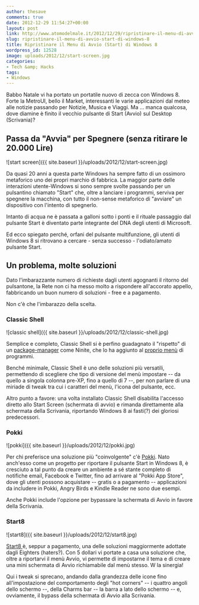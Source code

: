 ```yaml
---
author: thesave
comments: true
date: 2012-12-29 11:54:27+00:00
layout: post
link: http://www.atomodelmale.it/2012/12/29/ripristinare-il-menu-di-avvio-start-di-windows-8/
slug: ripristinare-il-menu-di-avvio-start-di-windows-8
title: Ripristinare il Menu di Avvio (Start) di Windows 8
wordpress_id: 12528
image: uploads/2012/12/start-screen.jpg
categories:
- Tech &amp; Hacks
tags:
- Windows
---
```


Babbo Natale vi ha portato un portatile nuovo di zecca con Windows 8. Forte la MetroUI, bello il Market, interessanti le varie applicazioni dal meteo alle notizie passando per Notizie, Musica e Viaggi. Ma ... manca qualcosa, dove diamine è finito il vecchio pulsante di Start (Avvio) sul Desktop (Scrivania)?

## Passa da "Avvia" per Spegnere (senza ritirare le 20.000 Lire)

![start screen]({{ site.baseurl }}/uploads/2012/12/start-screen.jpg)

Da quasi 20 anni a questa parte Windows ha sempre fatto di un ossimoro metaforico uno dei propri marchio di fabbrica. La maggior parte delle interazioni utente-Windows si sono sempre svolte passando per un pulsantino chiamato "Start" che, oltre a lanciare i programmi, serviva per spegnere la macchina, con tutto il non-sense metaforico di "avviare" un dispositivo con l'intento di spegnerlo.

Intanto di acqua ne è passata a galloni sotto i ponti e il rituale passaggio dal pulsante Start è diventato parte integrante del DNA degli utenti di Microsoft.

Ed ecco spiegato perché, orfani del pulsante multifunzione, gli utenti di Windows 8 si ritrovano a cercare - senza successo - l'odiato/amato pulsante Start.

## Un problema, molte soluzioni

Dato l'imbarazzante numero di richieste dagli utenti agognanti il ritorno del pulsantone, la Rete non ci ha messo molto a rispondere all'accorato appello, fabbricando un buon numero di soluzioni - free e a pagamento.

Non c'è che l'imbarazzo della scelta.

### Classic Shell

![classic shell]({{ site.baseurl }}/uploads/2012/12/classic-shell.jpg)

Semplice e completo, Classic Shell si è perfino guadagnato il "rispetto" di un [package-manager](/2012/09/30/i-principali-gestori-di-pacchetti-per-windows-aspettando-windows-store/) come Ninite, che lo ha aggiunto al [proprio menù](http://ninite.com/classicstart/) di programmi.

Benché minimale, Classic Shell è uno delle soluzioni più versatili, permettendo di scegliere che tipo di versione del menù impostare -- da quello a singola colonna pre-XP, fino a quello di 7 --, per non parlare di una miriade di tweak tra cui i caratteri del menù, l'icona del pulsante, ecc.

Altro punto a favore: una volta installato Classic Shell disabilita l'accesso diretto allo Start Screen (schermata di avvio) e rimanda direttamente alla schermata della Scrivania, riportando Windows 8 ai fasti(?) dei gloriosi predecessori.

### Pokki

![pokki]({{ site.baseurl }}/uploads/2012/12/pokki.jpg)

Per chi preferisce una soluzione più "coinvolgente" c'è [Pokki](https://www.pokki.com/). Nato anch'esso come un progetto per riportare il pulsante Start in Windows 8, è cresciuto a tal punto da creare un ambiente a sé stante completo di notifiche email, Facebook e Twitter, fino ad arrivare al "Pokki App Store", dove gli utenti possono acquistare -- gratis o a pagamento -- applicazioni da includere in Pokki, Angry Birds e Kindle Reader ne sono due esempi.

Anche Pokki include l'opzione per bypassare la schermata di Avvio in favore della Scrivania.

### Start8

![start8]({{ site.baseurl }}/uploads/2012/12/start8.jpg)

[Start8 ](http://www.stardock.com/products/start8/)è, seppur a pagamento, una delle soluzioni maggiormente adottate dagli Eighters (haters?). Con 5 dollari vi portate a casa una soluzione che, oltre a riportarvi il menù Avvio, vi permette di impostarne il tema e di creare una mini schermata di Avvio richiamabile dal menù stesso. W la sinergia!

Qui i tweak si sprecano, andando dalla grandezza delle icone fino all'impostazione del comportamento degli "hot corners" -- i quattro angoli dello schermo --, della Charms bar -- la barra a lato dello schermo -- e, ovviamente, il bypass della schermata di Avvio alla Scrivania.

